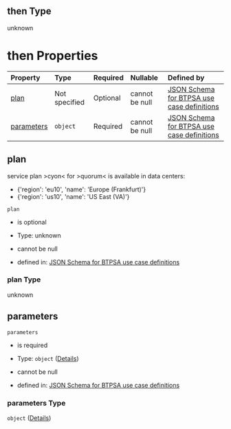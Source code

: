 ## then Type

unknown

# then Properties

| Property                  | Type          | Required | Nullable       | Defined by                                                                                                                                                                                                                                                  |
| :------------------------ | :------------ | :------- | :------------- | :---------------------------------------------------------------------------------------------------------------------------------------------------------------------------------------------------------------------------------------------------------- |
| [plan](#plan)             | Not specified | Optional | cannot be null | [JSON Schema for BTPSA use case definitions](btpsa-usecase-properties-services-items-allof-1-then-allof-95-then-allof-0-then-properties-plan.md "undefined#/properties/services/items/allOf/1/then/allOf/95/then/allOf/0/then/properties/plan")             |
| [parameters](#parameters) | `object`      | Required | cannot be null | [JSON Schema for BTPSA use case definitions](btpsa-usecase-properties-services-items-allof-1-then-allof-95-then-allof-0-then-properties-parameters.md "undefined#/properties/services/items/allOf/1/then/allOf/95/then/allOf/0/then/properties/parameters") |

## plan

service plan >cyon< for >quorum< is available in data centers:

*   {'region': 'eu10', 'name': 'Europe (Frankfurt)'}
*   {'region': 'us10', 'name': 'US East (VA)'}

`plan`

*   is optional

*   Type: unknown

*   cannot be null

*   defined in: [JSON Schema for BTPSA use case definitions](btpsa-usecase-properties-services-items-allof-1-then-allof-95-then-allof-0-then-properties-plan.md "undefined#/properties/services/items/allOf/1/then/allOf/95/then/allOf/0/then/properties/plan")

### plan Type

unknown

## parameters



`parameters`

*   is required

*   Type: `object` ([Details](btpsa-usecase-properties-services-items-allof-1-then-allof-95-then-allof-0-then-properties-parameters.md))

*   cannot be null

*   defined in: [JSON Schema for BTPSA use case definitions](btpsa-usecase-properties-services-items-allof-1-then-allof-95-then-allof-0-then-properties-parameters.md "undefined#/properties/services/items/allOf/1/then/allOf/95/then/allOf/0/then/properties/parameters")

### parameters Type

`object` ([Details](btpsa-usecase-properties-services-items-allof-1-then-allof-95-then-allof-0-then-properties-parameters.md))

